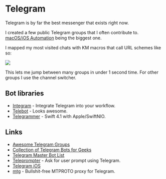 # Telegram

Telegram is by far the best messenger that exists right now.

I created a few public Telegram groups that I often contribute to. [macOS/iOS Automation](https://t.me/macOSautomation) being the biggest one.

I mapped my most visited chats with KM macros that call URL schemes like so:

![](https://i.imgur.com/J2n7NpH.png)

This lets me jump between many groups in under 1 second time. For other groups I use the channel switcher.

## Bot libraries

* [Integram](https://github.com/requilence/integram) - Integrate Telegram into your workflow.
* [Telebot](https://github.com/tucnak/telebot) - Looks awesome.
* [Telegrammer](https://github.com/givip/Telegrammer) - Swift 4.1 with Apple/SwiftNIO.

## Links

* [Awesome Telegram Groups](https://github.com/learn-anything/telegram-groups#readme)
* [Collection of Telegram Bots for Geeks](https://medium.com/@ipestov/collection-of-telegram-bots-for-geeks-52fd821740c1)
* [Telegram Master Bot List](https://docs.google.com/spreadsheets/d/1uQP3f2bWuPapTn_1FUcL67jW9MwLzSjysji39pmyUxY/edit#gid=2104461983)
* [Teleprompter](https://github.com/r-darwish/Teleprompter) - Ask for user prompt using Telegram.
* [Telegram iOS](https://github.com/peter-iakovlev/Telegram-iOS)
* [mtg](https://github.com/9seconds/mtg) - Bullshit-free MTPROTO proxy for Telegram.

